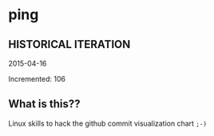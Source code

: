 # ping

## HISTORICAL ITERATION
2015-04-16

Incremented: 106

## What is this?? 
Linux skills to hack the github commit visualization chart `;-)`
